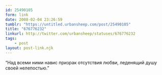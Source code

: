 ```yaml
---
id: 25490105
form: link
date: 2008-02-04 23:26:59
tumblr: "https://untitled.urbansheep.com/post/25490105"
title: "676776232"
linkurl: http://twitter.com/urbansheep/statuses/676776232
tags:
    - post
layout: post-link.njk
---
```

<p>&ldquo;Над всеми ними навис призрак отсутствия любви, леденящий душу своей нелепостью.&rdquo;</p>
